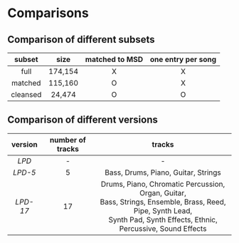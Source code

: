 # Comparisons

## Comparison of different subsets

| subset   | size    | matched to MSD | one entry per song |
|:--------:|:-------:|:--------------:|:------------------:|
| full     | 174,154 |       X        |         X          |
| matched  | 115,160 |       O        |         X          |
| cleansed | 24,474  |       O        |         O          |

## Comparison of different versions

| version  | number of tracks | tracks                              |
|:--------:|:----------------:|:-----------------------------------:|
| *LPD*    |        -         | -                                   |
| *LPD-5*  |        5         | Bass, Drums, Piano, Guitar, Strings |
| *LPD-17* |        17        | Drums, Piano, Chromatic Percussion, Organ, Guitar,<br> Bass, Strings, Ensemble, Brass, Reed, Pipe, Synth Lead,<br> Synth Pad, Synth Effects, Ethnic, Percussive, Sound Effects |
